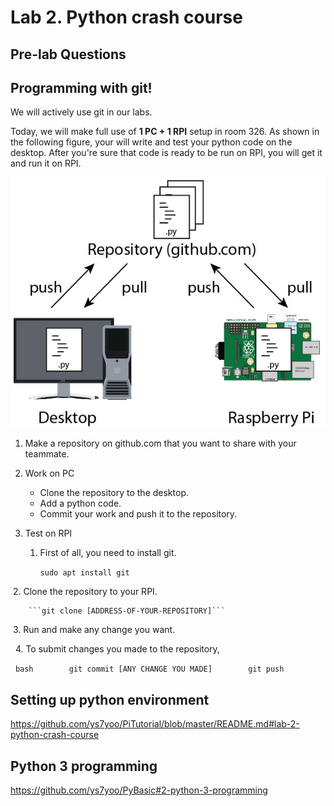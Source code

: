 # Lab 2. Python crash course

## Pre-lab Questions

## Programming with git!

We will actively use git in our labs. 

Today, we will make full use of **1 PC + 1 RPI** setup in room 326.
As shown in the following figure, your will write and test your python code on the desktop. After you're sure that code is ready to be run on RPI, you will get it and run it on RPI.
    
![image of git setting](images/git.jpg)
    
1. Make a repository on github.com that you want to share with your teammate.

2. Work on PC
   * Clone the repository to the desktop.
   * Add a python code.
   * Commit your work and push it to the repository.
        
3. Test on RPI
   1. First of all, you need to install git.

        ```sudo apt install git```

   2. Clone the repository to your RPI.

        ```git clone [ADDRESS-OF-YOUR-REPOSITORY]```
        
   3. Run and make any change you want.
    
   4. To submit changes you made to the repository,
    
        ```bash
        git commit [ANY CHANGE YOU MADE]
        git push
        ```


## Setting up python environment
https://github.com/ys7yoo/PiTutorial/blob/master/README.md#lab-2-python-crash-course

## Python 3 programming
https://github.com/ys7yoo/PyBasic#2-python-3-programming
